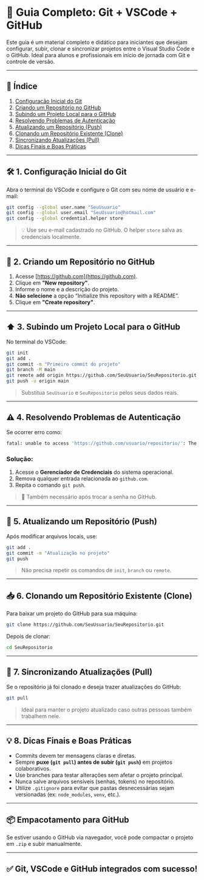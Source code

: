 # 🚀 Guia Completo: Git + VSCode + GitHub

Este guia é um material completo e didático para iniciantes que desejam configurar, subir, clonar e sincronizar projetos entre o Visual Studio Code e o GitHub. Ideal para alunos e profissionais em início de jornada com Git e controle de versão.

---

## 📌 Índice

1. [Configuração Inicial do Git](#-1-configuração-inicial-do-git)
2. [Criando um Repositório no GitHub](#-2-criando-um-repositório-no-github)
3. [Subindo um Projeto Local para o GitHub](#-3-subindo-um-projeto-local-para-o-github)
4. [Resolvendo Problemas de Autenticação](#-4-resolvendo-problemas-de-autenticação)
5. [Atualizando um Repositório (Push)](#-5-atualizando-um-repositório-push)
6. [Clonando um Repositório Existente (Clone)](#-6-clonando-um-repositório-existente-clone)
7. [Sincronizando Atualizações (Pull)](#-7-sincronizando-atualizações-pull)
8. [Dicas Finais e Boas Práticas](#-8-dicas-finais-e-boas-práticas)

---

## 🛠️ 1. Configuração Inicial do Git

Abra o terminal do VSCode e configure o Git com seu nome de usuário e e-mail:

```bash
git config --global user.name "SeuUsuario"
git config --global user.email "SeuUsuario@hotmail.com"
git config --global credential.helper store
```

> 💡 Use seu e-mail cadastrado no GitHub. O helper `store` salva as credenciais localmente.

---

## 🧱 2. Criando um Repositório no GitHub

1. Acesse [https://github.com](https://github.com).
2. Clique em **"New repository"**.
3. Informe o nome e a descrição do projeto.
4. **Não selecione** a opção “Initialize this repository with a README”.
5. Clique em **"Create repository"**.

---

## ⬆️ 3. Subindo um Projeto Local para o GitHub

No terminal do VSCode:

```bash
git init
git add .
git commit -m "Primeiro commit do projeto"
git branch -M main
git remote add origin https://github.com/SeuUsuario/SeuRepositorio.git
git push -u origin main
```

> Substitua `SeuUsuario` e `SeuRepositorio` pelos seus dados reais.

---

## ⚠️ 4. Resolvendo Problemas de Autenticação

Se ocorrer erro como:

```bash
fatal: unable to access 'https://github.com/usuario/repositorio/': The requested URL returned error: 403
```

### Solução:

1. Acesse o **Gerenciador de Credenciais** do sistema operacional.
2. Remova qualquer entrada relacionada ao `github.com`.
3. Repita o comando `git push`.

> 🔐 Também necessário após trocar a senha no GitHub.

---

## 🔁 5. Atualizando um Repositório (Push)

Após modificar arquivos locais, use:

```bash
git add .
git commit -m "Atualização no projeto"
git push
```

> Não precisa repetir os comandos de `init`, `branch` ou `remote`.

---

## 📥 6. Clonando um Repositório Existente (Clone)

Para baixar um projeto do GitHub para sua máquina:

```bash
git clone https://github.com/SeuUsuario/SeuRepositorio.git
```

Depois de clonar:

```bash
cd SeuRepositorio
```

---

## 🔄 7. Sincronizando Atualizações (Pull)

Se o repositório já foi clonado e deseja trazer atualizações do GitHub:

```bash
git pull
```

> Ideal para manter o projeto atualizado caso outras pessoas também trabalhem nele.

---

## 💡 8. Dicas Finais e Boas Práticas

- Commits devem ter mensagens claras e diretas.
- Sempre **puxe (`git pull`) antes de subir (`git push`)** em projetos colaborativos.
- Use branches para testar alterações sem afetar o projeto principal.
- Nunca salve arquivos sensíveis (senhas, tokens) no repositório.
- Utilize `.gitignore` para evitar que pastas desnecessárias sejam versionadas (ex: `node_modules`, `venv`, etc.).

---

## 📦 Empacotamento para GitHub

Se estiver usando o GitHub via navegador, você pode compactar o projeto em `.zip` e subir manualmente.

---

## ✅ Git, VSCode e GitHub integrados com sucesso!
